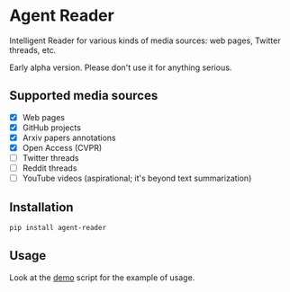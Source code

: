 # Agent Reader

Intelligent Reader for various kinds of media sources: web pages, Twitter threads, etc.

Early alpha version. Please don't use it for anything serious.

## Supported media sources

* [x] Web pages
* [x] GitHub projects
* [x] Arxiv papers annotations
* [x] Open Access (CVPR)
* [ ] Twitter threads
* [ ] Reddit threads
* [ ] YouTube videos (aspirational; it's beyond text summarization)

## Installation

```bash
pip install agent-reader
```

## Usage

Look at the [demo](demo.py) script for the example of usage.
